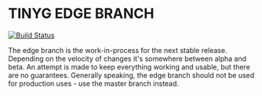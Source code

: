 TINYG EDGE BRANCH
========

[![Build Status](https://travis-ci.org/synthetos/TinyG.svg)](https://travis-ci.org/synthetos/TinyG)

The edge branch is the work-in-process for the next stable release. Depending on the velocity of changes it's somewhere between alpha and beta. 
An attempt is made to keep everything working and usable, but there are no guarantees. Generally speaking, the edge branch should not be used for production uses - use the master branch instead.
